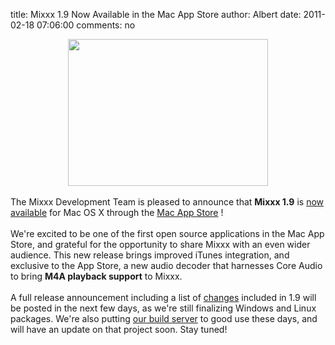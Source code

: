 title: Mixxx 1.9 Now Available in the Mac App Store
author: Albert
date: 2011-02-18 07:06:00
comments: no

<div class="separator" style="clear: both; text-align: center;"><a href="http://itunes.apple.com/us/app/mixxx/id413756578?mt=12&amp;ls=1"><img border="0" height="235" src="{static}/images/news/mixxx-appstore.png" width="320" />
</a>
</div>
<div style="text-align: center;"><br />
</div>
<div style="text-align: left;">The Mixxx Development Team is pleased to announce that <b>Mixxx 1.9</b>
 is <a href="http://itunes.apple.com/us/app/mixxx/id413756578?mt=12&amp;ls=1">now available</a>
 for Mac OS X through the <a href="http://itunes.apple.com/us/app/mixxx/id413756578?mt=12&amp;ls=1">Mac App Store</a>
!</div>
<div style="text-align: left;"><br />
</div>
<div style="text-align: left;">We're excited to be one of the first open source applications in the Mac App Store, and&nbsp;grateful&nbsp;for the opportunity to share Mixxx with an even wider audience. This new release brings improved iTunes integration, and exclusive to the App Store, a new audio decoder that harnesses Core Audio to bring <b>M4A playback support</b>
 to Mixxx.</div>
<div style="text-align: left;"><br />
</div>
<div style="text-align: left;">A full release announcement including a list of <a href="{% url '/news/2010-12-06-mixxx-190-beta1-and-182-released.html' %}">changes</a>
 included in 1.9 will be posted in the next few days, as we're still finalizing Windows and Linux packages. We're also putting <a href="{% url '/news/2010-12-24-build-server-fundraiser-a-success-thank-you.html' %}">our build server</a>
 to good use these days, and will have an update on that project soon. Stay tuned!&nbsp;</div>
